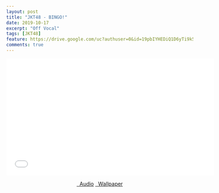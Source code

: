 ```yaml
---
layout: post
title: "JKT48 - BINGO!"
date: 2019-10-17
excerpt: "Off Vocal"
tags: [JKT48]
feature: https://drive.google.com/uc?authuser=0&id=19pbIYHEDiQ1D6yTi9k5s_vwenInoVoCU&export=download
comments: true
---
```

<iframe width="560" height="315" src="//www.youtube.com/embed/MVzWlUXRM9w" frameborder="0"> </iframe>
<center>
<figure class="half">
<a href="https://drive.google.com/uc?authuser=0&id=1Cf68GFW7eB6BcEqhyyL8dq-N09va7E76&export=download" class="btn" target="_blank" rel="noopener noreferrer"><i class="fa fa-caret-down"></i> &nbsp; Audio</a>
<a href="https://drive.google.com/uc?authuser=0&id=19pbIYHEDiQ1D6yTi9k5s_vwenInoVoCU&export=download" class="btn" target="_blank" rel="noopener noreferrer"><i class="fa fa-caret-down"></i> &nbsp; Wallpaper</a>
</figure>
</center>
